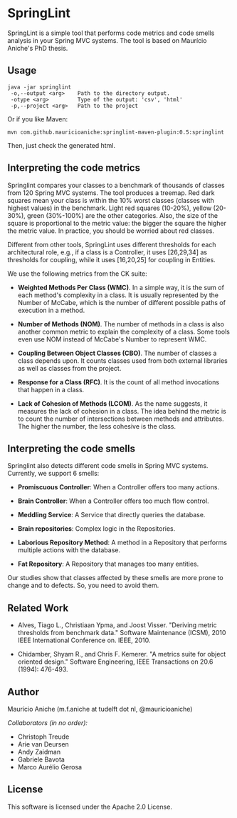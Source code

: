 # SpringLint

SpringLint is a simple tool that performs code metrics and code smells analysis in your Spring MVC systems.
The tool is based on Maurício Aniche's PhD thesis. 

## Usage

```
java -jar springlint
 -o,--output <arg>    Path to the directory output.
 -otype <arg>         Type of the output: 'csv', 'html'
 -p,--project <arg>   Path to the project
```

Or if you like Maven:

```
mvn com.github.mauricioaniche:springlint-maven-plugin:0.5:springlint
```

Then, just check the generated html.

## Interpreting the code metrics

Springlint compares your classes to a benchmark of thousands of classes from 120 Spring MVC systems. 
The tool produces a treemap. Red dark squares mean your class is within the 10% worst classes (classes with highest values) in the benchmark. Light red squares (10-20%), yellow (20-30%), green (30%-100%) are the other categories. Also, the size of the square is proportional to the metric value: the bigger the square the higher the metric value. In practice, you should be worried about red classes.

Different from other tools, SpringLint uses different thresholds for each architectural role, e.g., if a class is a Controller, it uses [26,29,34] as thresholds for coupling, while it uses [16,20,25] for coupling in Entities. 

We use the following metrics from the CK suite:

- **Weighted Methods Per Class (WMC)**. In a simple way,
it is the sum of each method's complexity in a class. It is usually represented
by the Number of McCabe, which is the number of different possible paths of execution in a method. 

- **Number of Methods (NOM)**. The number of methods in a class
is also another common metric to explain the complexity of a class. Some tools
even use NOM instead of McCabe's Number to represent WMC. 

- **Coupling Between Object Classes (CBO)**. The number of 
classes a class depends upon. It counts classes used from both external
libraries as well as classes from the project.

- **Response for a Class (RFC)**. It is the count of 
all method invocations that happen in a class. 

- **Lack of Cohesion of Methods (LCOM)**. As the name suggests,
it measures the lack of cohesion in a class. The idea behind the metric is to count
the number of intersections between methods and attributes. The higher
the number, the less cohesive is the class.

## Interpreting the code smells

Springlint also detects different code smells in Spring MVC systems.  
Currently, we support 6 smells:

- **Promiscuous Controller**: When a Controller offers too many actions.

- **Brain Controller**: When a Controller offers too much flow control.

- **Meddling Service**: A Service that directly queries the database.

- **Brain repositories**: Complex logic in the Repositories.

- **Laborious Repository Method**: A method in a Repository that performs multiple actions 
with the database.

- **Fat Repository**: A Repository that manages too many entities.

Our studies show that classes affected by these smells are more prone to change and to defects. So, you need to avoid them.

## Related Work


* Alves, Tiago L., Christiaan Ypma, and Joost Visser. "Deriving metric thresholds from benchmark data." 
Software Maintenance (ICSM), 2010 IEEE International Conference on. IEEE, 2010.

* Chidamber, Shyam R., and Chris F. Kemerer. "A metrics suite for object oriented design." 
Software Engineering, IEEE Transactions on 20.6 (1994): 476-493.

## Author

Maurício Aniche (m.f.aniche at tudelft dot nl, @mauricioaniche)

*Collaborators (in no order):* 

- Christoph Treude
- Arie van Deursen
- Andy Zaidman
- Gabriele Bavota
- Marco Aurélio Gerosa

## License

This software is licensed under the Apache 2.0 License.
